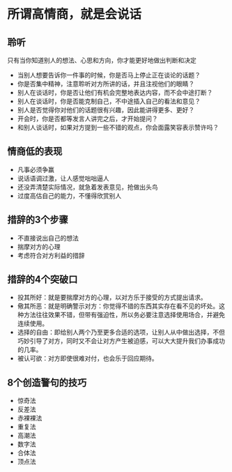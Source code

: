 # 所谓高情商，就是会说话

## 聆听

只有当你知道别人的想法、心思和方向，你才能更好地做出判断和决定

* 当别人想要告诉你一件事的时候，你是否马上停止正在谈论的话题？
* 你是否集中精神，注意聆听对方所讲的话，并且注视他们的眼睛？
* 别人在谈话时，你是否让他们有机会完整地表达内容，而不会中途打断？
* 别人在谈话时，你是否能克制自己，不中途插入自己的看法和意见？
* 别人是否觉得你对他们的话题很有兴趣，因此能讲得更多、更好？
* 开会时，你是否都等发言人讲完之后，才开始提问？
* 和别人谈话时，如果对方提到一些不错的观点，你会面露笑容表示赞许吗？

## 情商低的表现

* 凡事必须争赢
* 说话语调过激，让人感觉咄咄逼人
* 还没弄清楚实际情况，就急着发表意见，抢做出头鸟
* 过度高估自己的能力，不懂得欣赏别人

## 措辞的3个步骤

* 不直接说出自己的想法
* 揣摩对方的心理
* 考虑符合对方利益的措辞

## 措辞的4个突破口

* 投其所好：就是要揣摩对方的心理，以对方乐于接受的方式提出请求。
* 儆其所恶：就是明确警示对方：你觉得不错的东西其实存在看不见的坏处。这种方法往往效果不错，但带有强迫性，所以务必要注意选择使用场合，并避免连续使用。
* 选择的自由：即给别人两个乃至更多合适的选项，让别人从中做出选择，不但巧妙引导了对方，同时又不会让对方产生被迫感，可以大大提升我们办事成功的几率。
* 被认可欲：对方即使很难对付，也会乐于回应期待。

## 8个创造警句的技巧

* 惊奇法
* 反差法
* 赤裸裸法
* 重复法
* 高潮法
* 数字法
* 合体法
* 顶点法

